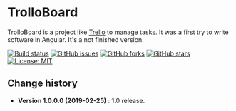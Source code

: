 TrolloBoard
====================================

TrolloBoard is a project like [Trello](https://trello.com/login?returnUrl=%2Fen) to manage tasks.
It was a first try to write software in Angular. It's a not finished version.

[![Build status](https://ci.appveyor.com/api/projects/status/ablaaeul6l665qtu?svg=true)](https://ci.appveyor.com/project/SeppPenner/trolloboard)
[![GitHub issues](https://img.shields.io/github/issues/SeppPenner/TrolloBoard.svg)](https://github.com/SeppPenner/TrolloBoard/issues)
[![GitHub forks](https://img.shields.io/github/forks/SeppPenner/TrolloBoard.svg)](https://github.com/SeppPenner/TrolloBoard/network)
[![GitHub stars](https://img.shields.io/github/stars/SeppPenner/TrolloBoard.svg)](https://github.com/SeppPenner/TrolloBoard/stargazers)
[![License: MIT](https://img.shields.io/badge/License-MIT-blue.svg)](https://raw.githubusercontent.com/SeppPenner/TrolloBoard/master/License.txt)

Change history
--------------

* **Version 1.0.0.0 (2019-02-25)** : 1.0 release.